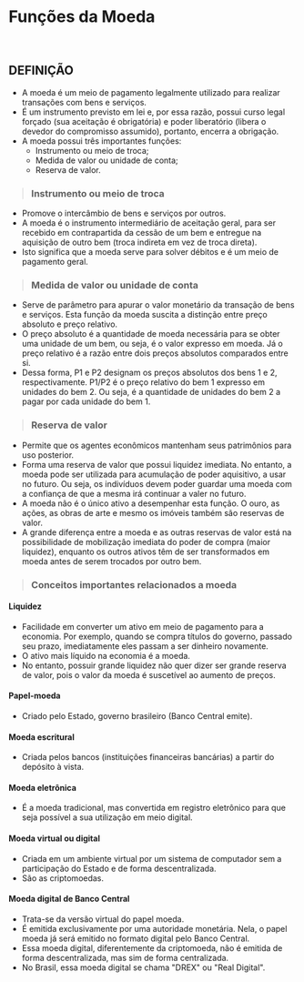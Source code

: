 # Funções da Moeda

<br>

## DEFINIÇÃO
* A moeda é um meio de pagamento legalmente utilizado para realizar transações com bens e serviços.
* É um instrumento previsto em lei e, por essa razão, possui curso legal forçado (sua aceitação é obrigatória) e poder liberatório (libera o devedor do compromisso assumido), portanto, encerra a obrigação.
* A moeda possui três importantes funções:
  - Instrumento ou meio de troca;
  - Medida de valor ou unidade de conta;
  - Reserva de valor.

> ### Instrumento ou meio de troca
* Promove o intercâmbio de bens e serviços por outros.
* A moeda é o instrumento intermediário de aceitação geral, para ser recebido em contrapartida da cessão de um bem e entregue na aquisição de outro bem (troca indireta em vez de troca direta). 
* Isto significa que a moeda serve para solver débitos e é um meio de pagamento geral.

> ### Medida de valor ou unidade de conta
* Serve de parâmetro para apurar o valor monetário da transação de bens e serviços. Esta função da moeda suscita a distinção entre preço absoluto e preço relativo.
* O preço absoluto é a quantidade de moeda necessária para se obter uma unidade de um bem, ou seja, é o valor expresso em moeda. Já o preço relativo é a razão entre dois preços absolutos comparados entre si.
* Dessa forma, P1 e P2 designam os preços absolutos dos bens 1 e 2, respectivamente. P1/P2 é o preço relativo do bem 1 expresso em unidades do bem 2. Ou seja, é a quantidade de unidades do bem 2 a pagar por cada unidade do bem 1.

> ### Reserva de valor
* Permite que os agentes econômicos mantenham seus patrimônios para uso posterior. 
* Forma uma reserva de valor que possui liquidez imediata. No entanto, a moeda pode ser utilizada para acumulação de poder aquisitivo, a usar no futuro. Ou seja, os indivíduos devem poder guardar uma moeda com a confiança de que a mesma irá continuar a valer no futuro.
* A moeda não é o único ativo a desempenhar esta função. O ouro, as ações, as obras de arte e mesmo os imóveis também são reservas de valor. 
* A grande diferença entre a moeda e as outras reservas de valor está na possibilidade de mobilização imediata do poder de compra (maior liquidez), enquanto os outros ativos têm de ser transformados em moeda antes de serem trocados por outro bem.

> ### Conceitos importantes relacionados a moeda

#### Liquidez
* Facilidade em converter um ativo em meio de pagamento para a economia. Por exemplo, quando se compra títulos do governo, passado seu prazo, imediatamente eles passam a ser dinheiro novamente. 
* O ativo mais líquido na economia é a moeda. 
* No entanto, possuir grande liquidez não quer dizer ser grande reserva de valor, pois o valor da moeda é suscetível ao aumento de preços.

#### Papel-moeda
* Criado pelo Estado, governo brasileiro (Banco Central emite). 

#### Moeda escritural
* Criada pelos bancos (instituições financeiras bancárias) a partir do depósito à vista.

#### Moeda eletrônica
* É a moeda tradicional, mas convertida em registro eletrônico para que seja possível a sua utilização em meio digital.

#### Moeda virtual ou digital 
* Criada em um ambiente virtual por um sistema de computador sem a participação do Estado e de forma descentralizada. 
* São as criptomoedas.

#### Moeda digital de Banco Central
* Trata-se da versão virtual do papel moeda.
* É emitida exclusivamente por uma autoridade monetária. Nela, o papel moeda já será emitido no formato digital pelo Banco Central.
* Essa moeda digital, diferentemente da criptomoeda, não é emitida de forma descentralizada, mas sim de forma centralizada. 
* No Brasil, essa moeda digital se chama "DREX" ou "Real Digital".